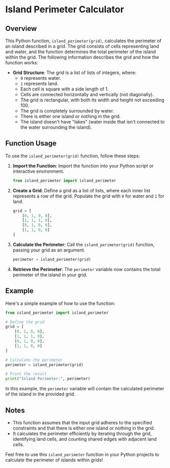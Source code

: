 # Island Perimeter Calculator

## Overview

This Python function, `island_perimeter(grid)`, calculates the perimeter of an island described in a grid. The grid consists of cells representing land and water, and the function determines the total perimeter of the island within the grid. The following information describes the grid and how the function works:

- **Grid Structure**: The grid is a list of lists of integers, where:
    - `0` represents water.
    - `1` represents land.
    - Each cell is square with a side length of 1.
    - Cells are connected horizontally and vertically (not diagonally).
    - The grid is rectangular, with both its width and height not exceeding 100.
    - The grid is completely surrounded by water.
    - There is either one island or nothing in the grid.
    - The island doesn't have "lakes" (water inside that isn't connected to the water surrounding the island).

## Function Usage

To use the `island_perimeter(grid)` function, follow these steps:

1. **Import the Function**: Import the function into your Python script or interactive environment.

    ```python
    from island_perimeter import island_perimeter
    ```

2. **Create a Grid**: Define a grid as a list of lists, where each inner list represents a row of the grid. Populate the grid with `0` for water and `1` for land.

    ```python
    grid = [
        [0, 1, 0, 0],
        [1, 1, 1, 0],
        [0, 1, 0, 0],
        [1, 1, 0, 0]
    ]
    ```

3. **Calculate the Perimeter**: Call the `island_perimeter(grid)` function, passing your grid as an argument.

    ```python
    perimeter = island_perimeter(grid)
    ```

4. **Retrieve the Perimeter**: The `perimeter` variable now contains the total perimeter of the island in your grid.

## Example

Here's a simple example of how to use the function:

```python
from island_perimeter import island_perimeter

# Define the grid
grid = [
    [0, 1, 0, 0],
    [1, 1, 1, 0],
    [0, 1, 0, 0],
    [1, 1, 0, 0]
]

# Calculate the perimeter
perimeter = island_perimeter(grid)

# Print the result
print("Island Perimeter:", perimeter)
```

In this example, the `perimeter` variable will contain the calculated perimeter of the island in the provided grid.

## Notes

- This function assumes that the input grid adheres to the specified constraints and that there is either one island or nothing in the grid.
- It calculates the perimeter efficiently by iterating through the grid, identifying land cells, and counting shared edges with adjacent land cells.

Feel free to use this `island_perimeter` function in your Python projects to calculate the perimeter of islands within grids!